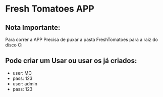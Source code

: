 # Fresh Tomatoes APP


## Nota Importante:
Para correr a APP Precisa de puxar a pasta FreshTomatoes para a raiz do disco C:

## Pode criar um Usar ou usar os já criados:
- user: MC
- pass: 123
- user: admin
- pass: 123
